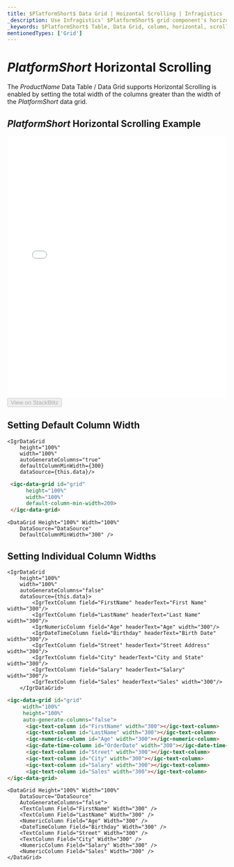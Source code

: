```yaml
---
title: $PlatformShort$ Data Grid | Hoizontal Scrolling | Infragistics
_description: Use Infragistics' $PlatformShort$ grid component's horizontal scrolling feature to scroll seamlessly through the columns. Check out $ProductName$ table demos!
_keywords: $PlatformShort$ Table, Data Grid, column, horizontal, scrolling, $ProductName$, Infragistics
mentionedTypes: ['Grid']
---
```


# $PlatformShort$ Horizontal Scrolling

The $ProductName$ Data Table / Data Grid supports Horizontal Scrolling is enabled by setting the total width of the columns greater than the width of the $PlatformShort$ data grid.

## $PlatformShort$ Horizontal Scrolling Example

<div class="sample-container loading" style="height: 600px">
    <iframe id="data-grid-column-scrolling-iframe" src='{environment:demosBaseUrl}/grids/data-grid-column-scrolling' width="100%" height="100%" seamless frameBorder="0" onload="onXPlatSampleIframeContentLoaded(this);"></iframe>
</div>
<div>
    <button data-localize="stackblitz" disabled class="stackblitz-btn"   data-iframe-id="data-grid-column-scrolling-iframe" data-demos-base-url="{environment:demosBaseUrl}">View on StackBlitz
    </button>
</div>
<sample-button src="grids/data-grid/column-scrolling"></sample-button>

<div class="divider--half"></div>

## Setting Default Column Width

```tsx
<IgrDataGrid
    height="100%"
    width="100%"
    autoGenerateColumns="true"
    defaultColumnMinWidth={300}
    dataSource={this.data}/>
```
```html
 <igc-data-grid id="grid"
      height="100%"
      width="100%"
      default-column-min-width=200>
 </igc-data-grid>
```

```razor
<DataGrid Height="100%" Width="100%"                  
    DataSource="DataSource"
    DefaultColumnMinWidth="300" />
```

## Setting Individual Column Widths

```tsx
<IgrDataGrid
    height="100%"
    width="100%"
    autoGenerateColumns="false"
    dataSource={this.data}>
        <IgrTextColumn field="FirstName" headerText="First Name" width="300"/>
        <IgrTextColumn field="LastName" headerText="Last Name" width="300"/>
        <IgrNumericColumn field="Age" headerText="Age" width="300"/>
        <IgrDateTimeColumn field="Birthday" headerText="Birth Date" width="300"/>
        <IgrTextColumn field="Street" headerText="Street Address" width="300"/>
        <IgrTextColumn field="City" headerText="City and State" width="300"/>
        <IgrTextColumn field="Salary" headerText="Salary" width="300"/>
        <IgrTextColumn field="Sales" headerText="Sales" width="300"/>
    </IgrDataGrid>
```

```html
<igc-data-grid id="grid"
     width="100%"
     height="100%"
     auto-generate-columns="false">
      <igc-text-column id="FirstName" width="300"></igc-text-column>
      <igc-text-column id="LastName" width="300"></igc-text-column>
      <igc-numeric-column id="Age" width="300"></igc-numeric-column>
      <igc-date-time-column id="OrderDate" width="300"></igc-date-time-column>
      <igc-text-column id="Street" width="300"></igc-text-column>
      <igc-text-column id="City" width="300"></igc-text-column>
      <igc-text-column id="Salary" width="300"></igc-text-column>
      <igc-text-column id="Sales" width="300"></igc-text-column>
</igc-data-grid>
```

```razor
<DataGrid Height="100%" Width="100%"                  
    DataSource="DataSource"
    AutoGenerateColumns="false">
    <TextColumn Field="FirstName" Width="300" />
    <TextColumn Field="LastName" Width="300" />
    <NumericColumn Field="Age" Width="300" />
    <DateTimeColumn Field="Birthday" Width="300" />
    <TextColumn Field="Street" Width="300" />
    <TextColumn Field="City" Width="300" />            
    <NumericColumn Field="Salary" Width="300" />
    <NumericColumn Field="Sales" Width="300" />            
</DataGrid>
```